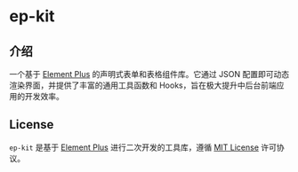 # ep-kit

## 介绍
一个基于 [Element Plus](https://github.com/element-plus/element-plus) 的声明式表单和表格组件库。它通过 JSON 配置即可动态渲染界面，并提供了丰富的通用工具函数和 Hooks，旨在极大提升中后台前端应用的开发效率。

## License
`ep-kit` 是基于 [Element Plus](https://github.com/element-plus/element-plus) 进行二次开发的工具库，遵循 [MIT License](https://github.com/llxq/ep-kit/blob/main/LICENSE) 许可协议。

